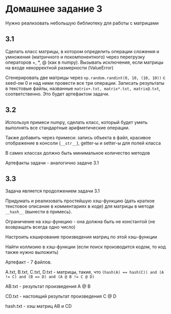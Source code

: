 # Домашнее задание 3

Нужно реализовать небольшую библиотеку для работы с матрицами

## 3.1

Сделать класс матрицы, в котором определить операции сложения и умножения (матричного и покомпонентного) через перегрузку операторов +, *, @ (как в numpy). Вызывать исключения, если матрицы на входе некорректной размерности (ValueError)

Сгенерировать две матрицы через `np.random.randint(0, 10, (10, 10))` c seed-ом 0 и над ними провести все три операции. Записать результаты в текстовые файлы, названные `matrix+.txt, matrix*.txt, matrix@.txt`, соответственно. Это будет артефактом задачи.

## 3.2

Используя примеси numpy, сделать класс, который будет уметь выполнять все стандартные арифметические операции.

Также добавить через примеси: запись объекта в файл, красивое отображение в консоли (`__str__`), getter-ы и setter-ы для полей класса

В самих классах должно быть минимальное количество методов

Артефакты задачи - аналогично задаче 3.1

## 3.3

Задача является продолжением задачи 3.1

Придумать и реализовать простейшую хэш-функцию (дать краткое текстовое описание в комментариях в коде) для матрицы  в методе `__hash__` (вынести в примесь).

Ограничение на хэш-функцию - она должна быть не константой (не возвращать всегда одно число)

Настроить кэширование произведения матриц по этой хэш-функции

Найти коллизию в хэш-функции (если поиск производится кодом, то код также нужно выложить)

Артефакт - 7 файлов.

A.txt, B.txt, C.txt, D.txt - матрицы, такие, что
`(hash(A) == hash(C)) and (A != C) and (B == D) and (A @ B != C @ D)`

AB.txt - результат произведения A @ B

CD.txt - настоящий результат произведения C @ D

hash.txt - хэш матриц AB и CD

